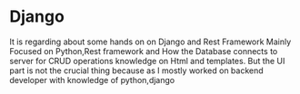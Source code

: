# Django
It is regarding about some hands on on Django and Rest Framework
Mainly Focused on Python,Rest framework and How the Database connects to server for CRUD operations
knowledge on Html and templates. But the UI part is not the crucial thing because as I mostly worked on backend developer with knowledge of python,django
